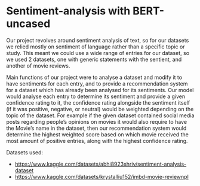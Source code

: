 # Sentiment-analysis with BERT-uncased
 Our project revolves around sentiment analysis of text, so for our datasets we relied mostly on sentiment  of language rather than a specific topic or study. This meant we could use a wide range of entries for our  dataset, so we used 2 datasets, one with generic statements with the sentient, and another of movie  reviews.

 Main functions of our project were to analyse a dataset and modify it to have sentiments for each entry,
 and to provide a recommendation system for a dataset which has already been analysed for its sentiments.
 Our model would analyse each entry to determine its sentiment and provide a given confidence rating to
 it, the confidence rating alongside the sentiment itself (if it was positive, negative, or neutral) would be
 weighted depending on the topic of the dataset.
 For example if the given dataset contained social media posts regarding people’s opinions on movies it
 would also require to have the Movie’s name in the dataset, then our recommendation system would
 determine the highest weighted score based on which movie received the most amount of positive entries,
 along with the highest confidence rating.

Datasets used: 
- https://www.kaggle.com/datasets/abhi8923shriv/sentiment-analysis-dataset
- https://www.kaggle.com/datasets/krystalliu152/imbd-movie-reviewnpl
